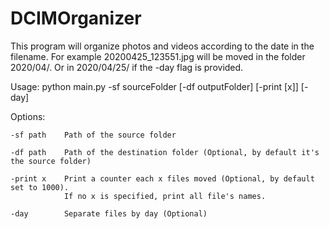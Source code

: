 # DCIMOrganizer
This program will organize photos and videos according to the date in the filename. For example 20200425_123551.jpg will be moved in the folder 2020/04/. Or in 2020/04/25/ if the -day flag is provided.

Usage: python main.py -sf sourceFolder [-df outputFolder]  [-print [x]]  [-day]

Options:

	-sf path	Path of the source folder

	-df path	Path of the destination folder (Optional, by default it's the source folder)

	-print x	Print a counter each x files moved (Optional, by default set to 1000). 
				If no x is specified, print all file's names.

	-day		Separate files by day (Optional)
